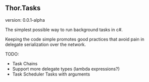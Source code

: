 ## Thor.Tasks
version: 0.0.1-alpha

The simplest possible way to run background tasks in c#. 

Keeping the code simple promotes good practices that avoid pain in delegate serialization over the network.

TODO:
 - Task Chains
 - Support more delegate types (lambda expressions?)
 - Task Scheduler Tasks with arguments